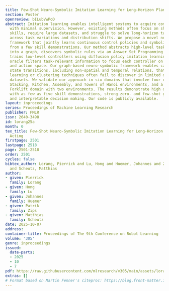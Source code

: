 ```yaml
---
title: Few-Shot Neuro-Symbolic Imitation Learning for Long-Horizon Planning and Acting
section: Poster
openreview: bILubVwPoD
abstract: Imitation learning enables intelligent systems to acquire complex behaviors
  with minimal supervision. However, existing methods often focus on short-horizon
  skills, require large datasets, and struggle to solve long-horizon tasks or generalize
  across task variations and distribution shifts. We propose a novel neuro-symbolic
  framework that jointly learns continuous control policies and symbolic domain abstractions
  from a few skill demonstrations. Our method abstracts high-level task structures
  into a graph, discovers symbolic rules via an Answer Set Programming solver, and
  trains low-level controllers using diffusion policy imitation learning. A high-level
  oracle filters task-relevant information to focus each controller on a minimal observation
  and action space. Our graph-based neuro-symbolic framework enables capturing complex
  state transitions, including non-spatial and temporal relations, that data-driven
  learning or clustering techniques often fail to discover in limited demonstration
  datasets. We validate our approach in six domains that involve four robotic arms,
  Stacking, Kitchen, Assembly, and Towers of Hanoi environments, and a distinct Automated
  Forklift domain with two environments. The results demonstrate high data efficiency
  with as few as five skill demonstrations, strong zero- and few-shot generalizations,
  and interpretable decision making. Our code is publicly available.
layout: inproceedings
series: Proceedings of Machine Learning Research
publisher: PMLR
issn: 2640-3498
id: lorang25a
month: 0
tex_title: Few-Shot Neuro-Symbolic Imitation Learning for Long-Horizon Planning and
  Acting
firstpage: 2501
lastpage: 2518
page: 2501-2518
order: 2501
cycles: false
bibtex_author: Lorang, Pierrick and Lu, Hong and Huemer, Johannes and Zips, Patrik
  and Scheutz, Matthias
author:
- given: Pierrick
  family: Lorang
- given: Hong
  family: Lu
- given: Johannes
  family: Huemer
- given: Patrik
  family: Zips
- given: Matthias
  family: Scheutz
date: 2025-10-07
address:
container-title: Proceedings of The 9th Conference on Robot Learning
volume: '305'
genre: inproceedings
issued:
  date-parts:
  - 2025
  - 10
  - 7
pdf: https://raw.githubusercontent.com/mlresearch/v305/main/assets/lorang25a/lorang25a.pdf
extras: []
# Format based on Martin Fenner's citeproc: https://blog.front-matter.io/posts/citeproc-yaml-for-bibliographies/
---
```

